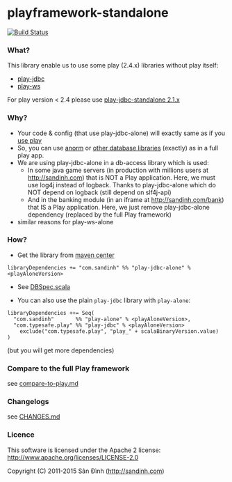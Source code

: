 playframework-standalone
====================
[![Build Status](https://travis-ci.org/giabao/playframework-standalone.svg)](https://travis-ci.org/giabao/playframework-standalone)

### What?
This library enable us to use some play (2.4.x) libraries without play itself:
+ [play-jdbc](https://github.com/playframework/playframework/blob/2.4.x/framework/src/play-jdbc/src/main/scala/play/api/db/DB.scala)
+ [play-ws](https://www.playframework.com/documentation/2.4.x/ScalaWS)

For play version < 2.4 please use [play-jdbc-standalone 2.1.x](http://search.maven.org/#search|ga|1|g%3A%22com.sandinh%22%20play-jdbc-standalone)

### Why?
+ Your code & config (that use play-jdbc-alone) will exactly same as if you [use play](http://www.playframework.com/documentation/2.4.x/ScalaDatabase)
+ So, you can use [anorm](http://www.playframework.com/documentation/2.4.x/ScalaAnorm)
 or [other database libraries](http://www.playframework.com/documentation/2.4.x/ScalaDatabaseOthers) (exactly) as in a full play app.
+ We are using play-jdbc-alone in a db-access library which is used:
    - In some java game servers (in production with millions users at http://sandinh.com) that is NOT a Play application.
      Here, we must use log4j instead of logback. Thanks to play-jdbc-alone which do NOT depend on logback (still depend on slf4j-api)
    - And in the banking module (in an iframe at http://sandinh.com/bank) that IS a Play application.
      Here, we just remove play-jdbc-alone dependency (replaced by the full Play framework)
+ similar reasons for play-ws-alone

### How?
+ Get the library from [maven center](http://search.maven.org/#search|ga|1|g%3A%22com.sandinh%22%20play-jdbc-alone)
```
libraryDependencies += "com.sandinh" %% "play-jdbc-alone" % <playAloneVersion>
```
+ See [DBSpec.scala](https://github.com/giabao/playframework-standalone/blob/master/src/test/scala/play/api/DBSpec.scala)

+ You can also use the plain `play-jdbc` library with `play-alone`:
```
libraryDependencies ++= Seq(
  "com.sandinh"       %% "play-alone" % <playAloneVersion>,
  "com.typesafe.play" %% "play-jdbc" % <playAloneVersion>
    exclude("com.typesafe.play", "play_" + scalaBinaryVersion.value)
)
```
(but you will get more dependencies)

### Compare to the full Play framework
see [compare-to-play.md](compare-to-play.md)

### Changelogs
see [CHANGES.md](CHANGES.md)

### Licence
This software is licensed under the Apache 2 license:
http://www.apache.org/licenses/LICENSE-2.0

Copyright (C) 2011-2015 Sân Đình (http://sandinh.com)
